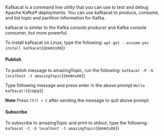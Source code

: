 Kafkacat is a command line utility that you can use to test and debug Apache Kafka® deployments. You can use kafkacat to produce, consume, and list topic and partition information for Kafka.

kafkacat is similar to the Kafka console producer and Kafka console consumer, but more powerful.

To install kafkacat on Linux, type the following:
`apt-get --assume-yes install kafkacat`{{execute}} 

#### Publish
To publish message to amazingTopic, run the following:
`kafkacat -P -b localhost -t amazingTopic`{{execute}} 

Type following message and press enter in the above prompt `Hello kafkacat!`{{copy}} 

**Note** Press `Ctrl + C` after sending the message to quit above prompt.

#### Subscribe
To subscribe to amazingTopic and print to stdout, type the following:
`kafkacat -C -b localhost -t amazingTopic`{{execute}} 